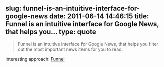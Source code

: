 slug: funnel-is-an-intuitive-interface-for-google-news
date: 2011-06-14 14:46:15
title: Funnel is an intuitive interface for Google News, that helps you...
type: quote
---

> Funnel is an intuitive interface for Google News, that helps you filter out the most important news items for you to read.

Interesting approach: [Funnel](http://funnel.nielsjonathan.nl/)

